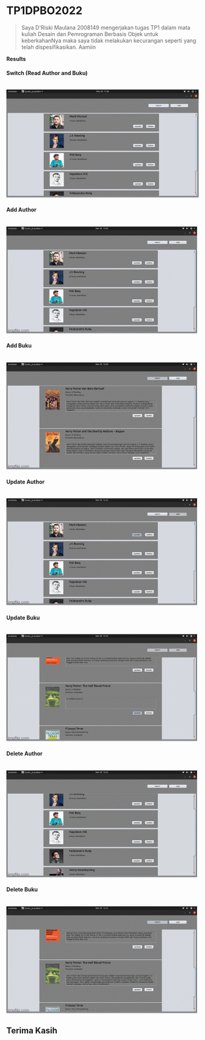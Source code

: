 # TP1DPBO2022

> Saya D'Riski Maulana 2008149 mengerjakan tugas TP1 dalam mata kuliah Desain dan Pemrograman Berbasis Objek untuk keberkahanNya maka saya tidak melakukan kecurangan seperti yang telah dispesifikasikan. Aamiin

**Results**

#### Switch (Read Author and Buku) <br> <br>

![alt text](https://github.com/driskimaulana/TP1DPBO2022/blob/recovered-main/src/books_proj/ScreenShots/switch.gif)

#### Add Author <br> <br>

![alt text](https://github.com/driskimaulana/TP1DPBO2022/blob/recovered-main/src/books_proj/ScreenShots/addAuthor.gif)

#### Add Buku <br> <br>

![alt text](https://github.com/driskimaulana/TP1DPBO2022/blob/recovered-main/src/books_proj/ScreenShots/addBuku.gif)

#### Update Author <br> <br>

![alt text](https://github.com/driskimaulana/TP1DPBO2022/blob/recovered-main/src/books_proj/ScreenShots/updateAuthor.gif)

#### Update Buku <br> <br>

![alt text](https://github.com/driskimaulana/TP1DPBO2022/blob/recovered-main/src/books_proj/ScreenShots/updateBuku.gif)

#### Delete Author <br> <br>

![alt text](https://github.com/driskimaulana/TP1DPBO2022/blob/recovered-main/src/books_proj/ScreenShots/deleteAuthor.gif)

#### Delete Buku <br> <br>

![alt text](https://github.com/driskimaulana/TP1DPBO2022/blob/recovered-main/src/books_proj/ScreenShots/deleteBuku.gif)


## Terima Kasih




